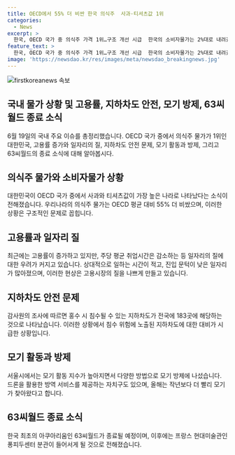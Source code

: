 ```yaml
---
title: OECD에서 55% 더 비싼 한국 의식주  사과·티셔츠값 1위
categories:
  - News
excerpt: >
  한국, OECD 국가 중 의식주 가격 1위…구조 개선 시급  한국의 소비자물가는 2%대로 내려갔지만, 의식주물가는 55%나 높아졌다. 특히 의류와 식료품은 다른 OECD 국가에 비해 더 비쌌다. 생필품 물가가 높아 체감 물가도 증가했고, 구조적인 문제를 해결하면 소비 여력이 늘어날 것으로 전망된다. 고용률이 증가했지만 일자리의 질이 떨어져 근로 시간이 줄고 작은 일자리가 늘어난 것도 문제다. 또한, 지하차도 침수 사고와 모기 활동도 이슈로 대두되고 있다.
feature_text: >
  한국, OECD 국가 중 의식주 가격 1위…구조 개선 시급  한국의 소비자물가는 2%대로 내려갔지만, 의식주물가는 55%나 높아졌다. 특히 의류와 식료품은 다른 OECD 국가에 비해 더 비쌌다. 생필품 물가가 높아 체감 물가도 증가했고, 구조적인 문제를 해결하면 소비 여력이 늘어날 것으로 전망된다. 고용률이 증가했지만 일자리의 질이 떨어져 근로 시간이 줄고 작은 일자리가 늘어난 것도 문제다. 또한, 지하차도 침수 사고와 모기 활동도 이슈로 대두되고 있다.
image: 'https://newsdao.kr/res/images/meta/newsdao_breakingnews.jpg'
---
```


<p><img src="https://newsdao.kr/res/images/meta/newsdao_breakingnews.jpg" alt="firstkoreanews 속보" /></p>

<h2 data-ke-size="size26">국내 물가 상황 및 고용률, 지하차도 안전, 모기 방제, 63씨월드 종료 소식</h2>

<p data-ke-size="size16">6월 19일의 국내 주요 이슈를 총정리했습니다. OECD 국가 중에서 의식주 물가가 1위인 대한민국, 고용률 증가와 일자리의 질, 지하차도 안전 문제, 모기 활동과 방제, 그리고 63씨월드의 종료 소식에 대해 알아봅시다.</p>

<h2 data-ke-size="size24">의식주 물가와 소비자물가 상황</h2>

<p data-ke-size="size16">대한민국이 OECD 국가 중에서 사과와 티셔츠값이 가장 높은 나라로 나타났다는 소식이 전해졌습니다. 우리나라의 의식주 물가는 OECD 평균 대비 55% 더 비쌌으며, 이러한 상황은 구조적인 문제로 꼽힙니다.</p>

<h2 data-ke-size="size24">고용률과 일자리 질</h2>

<p data-ke-size="size16">최근에는 고용률이 증가하고 있지만, 주당 평균 취업시간은 감소하는 등 일자리의 질에 대한 우려가 커지고 있습니다. 상대적으로 일하는 시간이 적고, 진입 문턱이 낮은 일자리가 많아졌으며, 이러한 현상은 고용시장의 질을 나쁘게 만들고 있습니다.</p>

<h2 data-ke-size="size24">지하차도 안전 문제</h2>

<p data-ke-size="size16">감사원의 조사에 따르면 홍수 시 침수될 수 있는 지하차도가 전국에 183곳에 해당하는 것으로 나타났습니다. 이러한 상황에서 침수 위험에 노출된 지하차도에 대한 대비가 시급한 상황입니다.</p>

<h2 data-ke-size="size24">모기 활동과 방제</h2>

<p data-ke-size="size16">서울시에서는 모기 활동 지수가 높아지면서 다양한 방법으로 모기 방제에 나섰습니다. 드론을 활용한 방역 서비스를 제공하는 자치구도 있으며, 올해는 작년보다 더 빨리 모기가 찾아왔다고 합니다.</p>

<h2 data-ke-size="size24">63씨월드 종료 소식</h2>

<p data-ke-size="size16">한국 최초의 아쿠아리움인 63씨월드가 종료될 예정이며, 이후에는 프랑스 현대미술관인 퐁피두센터 분관이 들어서게 될 것으로 전해졌습니다.</p>

